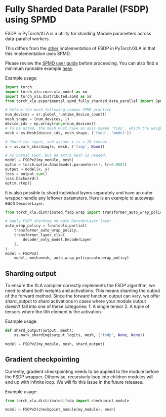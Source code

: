 # Fully Sharded Data Parallel (FSDP) using SPMD

FSDP in PyTorch/XLA is a utility for
sharding Module parameters across data-parallel workers.

This differs from the [other](./fsdp_spmd.md) implementation of FSDP in PyTorch/XLA
in that this implementation uses SPMD.

Please review the [SPMD user guide](./spmd_basic.html) before
proceeding. You can also find a minimum runnable example
[here](https://github.com/pytorch/xla/blob/master/examples/fsdp/train_decoder_only_fsdp_v2.py).

Example usage:

```python
import torch
import torch_xla.core.xla_model as xm
import torch_xla.distributed.spmd as xs
from torch_xla.experimental.spmd_fully_sharded_data_parallel import SpmdFullyShardedDataParallel as FSDPv2

# Define the mesh following common SPMD practice
num_devices = xr.global_runtime_device_count()
mesh_shape = (num_devices, 1)
device_ids = np.array(range(num_devices))
# To be noted, the mesh must have an axis named 'fsdp', which the weights and activations will be sharded on.
mesh = xs.Mesh(device_ids, mesh_shape, ('fsdp', 'model'))

# Shard the input, and assume x is a 2D tensor.
x = xs.mark_sharding(x, mesh, ('fsdp', None))

# As normal FSDP, but an extra mesh is needed.
model = FSDPv2(my_module, mesh)
optim = torch.optim.Adam(model.parameters(), lr=0.0001)
output = model(x, y)
loss = output.sum()
loss.backward()
optim.step()
```

It is also possible to shard individual layers separately and have an
outer wrapper handle any leftover parameters. Here is an example to
autowrap each `DecoderLayer`.

```python
from torch_xla.distributed.fsdp.wrap import transformer_auto_wrap_policy

# Apply FSDP sharding on each DecoderLayer layer.
auto_wrap_policy = functools.partial(
    transformer_auto_wrap_policy,
    transformer_layer_cls={
        decoder_only_model.DecoderLayer
    },
)
model = FSDPv2(
    model, mesh=mesh, auto_wrap_policy=auto_wrap_policy)
```

## Sharding output

To ensure the XLA compiler correctly implements the FSDP algorithm, we
need to shard both weights and activations. This means sharding the
output of the forward method. Since the forward function output can
vary, we offer shard_output to shard activations in cases where your
module output doesn't fall into one of these categories: 1. A single
tensor 2. A tuple of tensors where the 0th element is the activation.

Example usage:

```python
def shard_output(output, mesh):
    xs.mark_sharding(output.logits, mesh, ('fsdp', None, None))

model = FSDPv2(my_module, mesh, shard_output)
```

## Gradient checkpointing

Currently, gradient checkpointing needs to be applied to the module
before the FSDP wrapper. Otherwise, recursively loop into children
modules will end up with infinite loop. We will fix this issue in the
future releases.

Example usage:

```python
from torch_xla.distributed.fsdp import checkpoint_module

model = FSDPv2(checkpoint_module(my_module), mesh)
```
